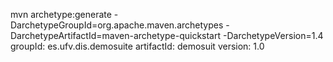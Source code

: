 mvn archetype:generate -DarchetypeGroupId=org.apache.maven.archetypes -DarchetypeArtifactId=maven-archetype-quickstart -DarchetypeVersion=1.4
groupId: es.ufv.dis.demosuite
artifactId: demosuit
version: 1.0
